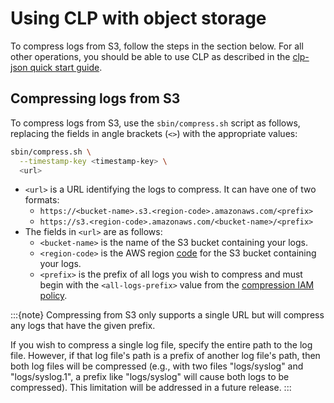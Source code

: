 # Using CLP with object storage

To compress logs from S3, follow the steps in the section below. For all other operations, you
should be able to use CLP as described in the [clp-json quick start guide](../../quick-start/clp-json/main-page).

## Compressing logs from S3

To compress logs from S3, use the `sbin/compress.sh` script as follows, replacing the fields in
angle brackets (`<>`) with the appropriate values:

```bash
sbin/compress.sh \
  --timestamp-key <timestamp-key> \
  <url>
```

* `<url>` is a URL identifying the logs to compress. It can have one of two formats:
  * `https://<bucket-name>.s3.<region-code>.amazonaws.com/<prefix>`
  * `https://s3.<region-code>.amazonaws.com/<bucket-name>/<prefix>`
* The fields in `<url>` are as follows:
  * `<bucket-name>` is the name of the S3 bucket containing your logs.
  * `<region-code>` is the AWS region [code][aws-region-codes] for the S3 bucket containing your
    logs.
  * `<prefix>` is the prefix of all logs you wish to compress and must begin with the
    `<all-logs-prefix>` value from the [compression IAM policy][compression-iam-policy].

:::{note}
Compressing from S3 only supports a single URL but will compress any logs that have the given
prefix.

If you wish to compress a single log file, specify the entire path to the log file. However, if
that log file's path is a prefix of another log file's path, then both log files will be compressed
(e.g., with two files "logs/syslog" and "logs/syslog.1", a prefix like "logs/syslog" will cause
both logs to be compressed). This limitation will be addressed in a future release.
:::

[add-iam-policy]: https://docs.aws.amazon.com/IAM/latest/UserGuide/access_policies_manage-attach-detach.html#embed-inline-policy-console
[aws-region-codes]: https://docs.aws.amazon.com/AmazonRDS/latest/UserGuide/Concepts.RegionsAndAvailabilityZones.html#Concepts.RegionsAndAvailabilityZones.Availability
[compression-iam-policy]: ./object-storage-config.md#configuration-for-compression

